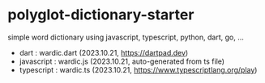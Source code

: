 # polyglot-dictionary-starter

simple word dictionary using javascript, typescript, python, dart, go, ...

-   dart : wardic.dart (2023.10.21, https://dartpad.dev)
-   javascript : wardic.js (2023.10.21, auto-generated from ts file)
-   typescript : wardic.ts (2023.10.21, https://www.typescriptlang.org/play)
